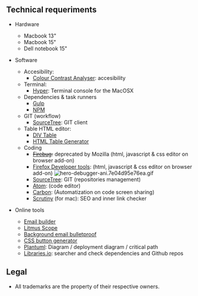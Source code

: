 ## Technical requeriments ##

* Hardware
	- Macbook 13"
	- Macbook 15"
	- Dell notebook 15"

* Software
     - Accesibility:
        - [Colour Contrast Analyser](https://developer.paciellogroup.com/resources/contrastanalyser/): accesibility
     - Terminal:
        - [Hyper](https://hyper.is/): Terminal console for the MacOSX
     - Dependencies & task runners
          - [Gulp](https://gulpjs.com/)
          - [NPM](https://www.npmjs.com/)
     - GIT (workflow)
          - [SourceTree](https://www.sourcetreeapp.com/): GIT client
     - Table HTML editor:
          - [DIV Table](https://divtable.com/generator/)
          - [HTML Table Generator](https://www.tablesgenerator.com/html_tables)
     - Coding
          - ~~[Firebug](https://getfirebug.com/):~~ deprecated by Mozilla (html, javascript & css editor on browser add-on)
          - [Firefox Developer tools](https://developer.mozilla.org/en-US/docs/Tools): (html, javascript & css editor on browser add-on)
            ![hero-debugger-ani.7e04d95e76ea.gif](https://bitbucket.org/repo/rpybXp8/images/3338372203-hero-debugger-ani.7e04d95e76ea.gif)
          - [SourceTree](https://www.sourcetreeapp.com/): GIT (repositories management)
          - [Atom](https://atom.io): (code editor)
          - [Carbon](https://carbon.now.sh/): (Automatization on code screen sharing)
          - [Scrutiny](http://peacockmedia.software/mac/scrutiny/) (for mac): SEO and inner link checker

* Online tools
    - [Email builder](https://litmus.com/email-builder)
    - [Litmus Scope](https://litmus.com/scope/)
    - [Background email bulletproof](https://backgrounds.cm/)
    - [CSS button generator](https://buttons.cm/)
    - [Plantuml](http://www.plantuml.com/plantuml/uml/): Diagram / deployment diagram / critical path 
    - [Libraries.io](https://libraries.io/): searcher and check dependencies and Github repos

## Legal ##

* All trademarks are the property of their respective owners.